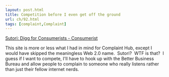 ```yaml
---
layout: post.html
title: Competition before I even get off the ground
url: ch/92.html
tags: [complaint,Complaint]
---
```

[Sutori: Digg for Consumerists - Consumerist](http://consumerist.com/consumer/sutori/sutori-digg-for-consumerists-192705.php)

This site is more or less what I had in mind for Complaint Hub, except I would have skipped the meaningless Web 2.0 name.  Sutori?  WTF is that?  I guess if I want to compete, I'll have to hook up with the Better Business Bureau and allow people to complain to someone who really listens rather than just their fellow internet nerds.
